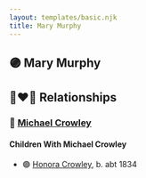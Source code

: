 ```yaml
---
layout: templates/basic.njk
title: Mary Murphy
---
```

## 🟣 Mary Murphy


## 👩‍❤️‍👨 Relationships

### 🔵 [Michael Crowley](/people/5/58336236)

#### Children With Michael Crowley
* 🟣 [Honora Crowley](/people/7/72193795), b. abt 1834